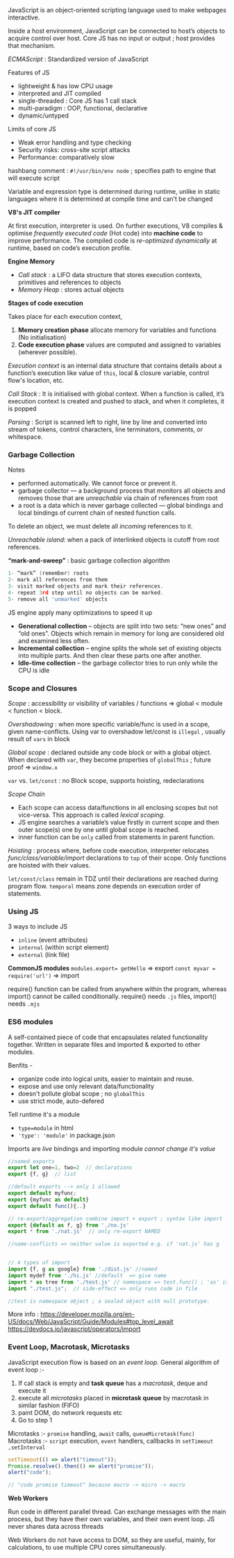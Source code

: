 JavaScript is an object-oriented scripting language used to make webpages interactive. 

Inside a host environment, JavaScript can be connected to host’s objects to acquire control over host. Core JS has no input or output ; host provides that mechanism.

_ECMAScript_ : Standardized version of JavaScript 

Features of JS
 - lightweight & has low CPU usage
 - interpreted and JIT compiled
 - single-threaded : Core JS has 1 call stack
 - multi-paradigm : OOP, functional, declarative
 - dynamic/untyped

Limits of core JS
 - Weak error handling and type checking
 - Security risks: cross-site script attacks
 - Performance: comparatively slow

hashbang comment : `#!/usr/bin/env node` ; specifies path to engine that will execute script

Variable and expression type is determined during runtime, unlike in static languages where it is determined at compile time and can’t be changed


__V8's JIT compiler__

At first execution, interpreter is used. On further executions, V8 compiles & optimise *frequently executed code* (Hot code) into **machine code** to improve performance. The compiled code is *re-optimized dynamically* at runtime, based on code’s execution profile.


**Engine Memory** 
- *Call stack* : a LIFO data structure that stores execution contexts, primitives and references to objects
- *Memory Heap* : stores actual objects


__Stages of code execution__

Takes place for each execution context,

 1. **Memory creation phase** allocate memory for variables and functions (No initialisation)
 2. **Code execution phase** values are computed and assigned to variables (wherever possible). 

_Execution context_ is an internal data structure that contains details about a function’s execution like value of `this`, local & closure variable, control flow's location, etc.

_Call Stack_ : It is initialised with global context. When a function is called, it’s execution context is created and pushed to stack, and when it completes, it is popped

_Parsing_ : Script is scanned left to right, line by line and converted into stream of tokens, control characters, line terminators, comments, or whitespace. 


### Garbage Collection

Notes
 - performed automatically. We cannot force or prevent it.
 - garbage collector — a background process that monitors all objects and removes those that are _unreachable_ via chain of references from root
 - a root is a data which is never garbage collected — global bindings and local bindings of current chain of nested function calls.

To delete an object, we must delete all _incoming_ references to it. 

_Unreachable island_: when a pack of interlinked objects is cutoff from root references.

**“mark-and-sweep”** : basic garbage collection algorithm

```go
1- “mark” (remember) roots
2- mark all references from them
3- visit marked objects and mark their references. 
4- repeat 3rd step until no objects can be marked.
5- remove all 'unmarked' objects
```

JS engine apply many optimizations to speed it up

 - **Generational collection** – objects are split into two sets: “new ones” and “old ones”. Objects which remain in memory for long are considered old and examined less often.
 - **Incremental collection** – engine splits the whole set of existing objects into multiple parts. And then clear these parts one after another.
 - **Idle-time collection** – the garbage collector tries to run only while the CPU is idle


### Scope and Closures

_Scope_ : accessibility or visibility of variables / functions ⇒ global < module < function < block.

_Overshadowing_ : when more specific variable/func is used in a scope, given name-conflicts. Using var to overshadow let/const is `illegal` , usually result of `vars` in block

_Global scope_ : declared outside any code block or with a global object. When declared with `var`, they become properties of `globalThis` ; future proof => `window.x`


`var` vs. `let/const` : no Block scope, supports hoisting, redeclarations

_Scope Chain_ 
  - Each scope can access data/functions in all enclosing scopes but not vice-versa. This approach is called *lexical scoping*. 
  - JS engine searches a variable’s value firstly in current scope and then outer scope(s) one by one until global scope is reached.
  - inner function can be `only` called from statements in parent function.

_Hoisting_ : process where, before code execution, interpreter relocates _func/class/variable/import_ declarations to `top` of their scope. Only functions are hoisted with their values. 

`let/const/class` remain in TDZ until their declarations are reached during program flow. `temporal` means zone depends on execution order of statements.


### Using JS 

3 ways to include JS 
  - `inline` (event attributes) 
  - `internal` (within script element)
  - `external` (link file)


__CommonJS modules__
`modules.export= getHello` => export
`const myvar = require('url')` => import

require() function can be called from anywhere within the program, whereas import() cannot be called conditionally. require() needs `.js` files, import() needs `.mjs`


### ES6 modules

A self-contained piece of code that encapsulates related functionality together. Written in separate files and imported & exported to other modules. 

Benfits -
  - organize code into logical units, easier to maintain and reuse.
  - expose and use only relevant data/functionality
  - doesn't pollute global scope  ; no `globalThis`
  - use strict mode, auto-defered 

Tell runtime it's a module
  - `type=module` in html
  - `'type': 'module'` in package.json


Imports are _live_ bindings and importing module _cannot change it's value_


```js
//named exports
export let one=1, two=2  // declarations
export {f, g}  // list 

//default exports --> only 1 allowed
export default myfunc; 
export {myfunc as default} 
export default func(){..} 

// re-export/aggregation combine import + export ; syntax like import
export {default as f, g} from './no.js' 
export * from './nat.js'  // only re-export NAMED

//name-conflicts => neither value is exported e.g. if 'nat.js' has g


// 4 types of import
import {f, g as google} from './dist.js' //named 
import mydef from './hi.js' //default  => give name
import * as tree from './test.js' // namespace => test.func() ; 'as' is mandatory
import "./test.js";  // side-effect => only runs code in file

//test is namespace object ; a sealed object with null prototype. 
```

More info : https://developer.mozilla.org/en-US/docs/Web/JavaScript/Guide/Modules#top_level_await
https://devdocs.io/javascript/operators/import

### Event Loop, Macrotask, Microtasks

JavaScript execution flow is based on an *event loop*. General algorithm of event loop :- 
1. If call stack is empty and **task queue** has a *macrotask*, deque and execute it
2. execute all *microtasks* placed in **microtask queue** by macrotask in similar fashion (FIFO)
3. paint DOM, do network requests etc
4. Go to step 1

Microtasks :- `promise` handling, `await` calls, `queueMicrotask(func)` 
Macrotasks :- `script` execution, `event` handlers, callbacks in  `setTimeout ,setInterval`

```js
setTimeout(() => alert("timeout")); 
Promise.resolve().then(() => alert("promise"));
alert("code");

// "code promise timeout" because macro -> micro -> macro
```


**Web Workers**

Run code in different parallel thread. Can exchange messages with the main process, but they have their own variables, and their own event loop.  JS never shares data across threads

Web Workers do not have access to DOM, so they are useful, mainly, for calculations, to use multiple CPU cores simultaneously.